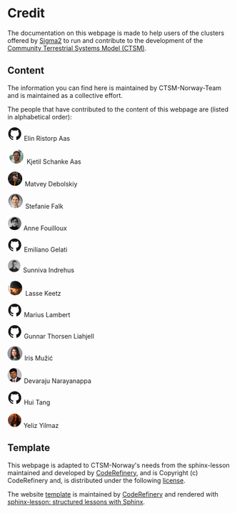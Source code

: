 # Credit 
The documentation on this webpage is made to help users of the clusters offered by [Sigma2](https://www.sigma2.no/) to run and contribute to the development of the [Community Terrestrial Systems Model (CTSM)](https://github.com/ESCOMP/CTSM). 


## Content 
The information you can find here is maintained by CTSM-Norway-Team and is maintained as a collective effort. 

The people that have contributed to the content of this webpage are (listed in alphabetical order): 

[![](./img/profile_pictures/octocat.png)](https://github.com/ecaas) Elin Ristorp Aas

[![](./img/profile_pictures/kjetilaas.png)](https://github.com/kjetilaas) Kjetil Schanke Aas

[![](./img/profile_pictures/mvdebolskiy.png)](https://github.com/mvdebolskiy) Matvey Debolskiy

[![](./img/profile_pictures/ziu1986.png)](https://github.com/ziu1986) Stefanie Falk 

[![](./img/profile_pictures/annefou.png)](https://github.com/annefou) Anne Fouilloux 

[![](./img/profile_pictures/octocat.png)](https://github.com/emiliano-gelati) Emiliano Gelati

[![](./img/profile_pictures/sunnivin.png)](https://github.com/sunnivin) Sunniva Indrehus 

[![](./img/profile_pictures/lasseke.png)](https://github.com/lasseke) Lasse Keetz

[![](./img/profile_pictures/octocat.png)](https://github.com/mariuslam) Marius Lambert

[![](./img/profile_pictures/octocat.png)](https://github.com/gunnartl) Gunnar Thorsen Liahjell

[![](./img/profile_pictures/irismuz.png)](https://github.com/irismuz) Iris Mužić

[![](./img/profile_pictures/devarajun.png)](https://github.com/devarajun) Devaraju Narayanappa

[![](./img/profile_pictures/octocat.png)](https://github.com/huitang-earth) Hui Tang

[![](./img/profile_pictures/yelizy.png)](https://github.com/yelizy) Yeliz Yilmaz 
 

## Template 

This webpage is adapted to CTSM-Norway's needs from the sphinx-lesson maintained and developed by [CodeRefinery](https://coderefinery.org/), and is Copyright (c) CodeRefinery and, is distributed under the following [license](https://creativecommons.org/licenses/by/4.0/). 

The website [template](https://github.com/coderefinery/documentation) is maintained by [CodeRefinery](https://coderefinery.org/)
and rendered with [sphinx-lesson: structured lessons with Sphinx](https://coderefinery.github.io/sphinx-lesson/).

